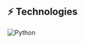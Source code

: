 ## ⚡ Technologies

![Python](https://img.shields.io/badge/-Python-black?style=flat-square&logo=Python)
